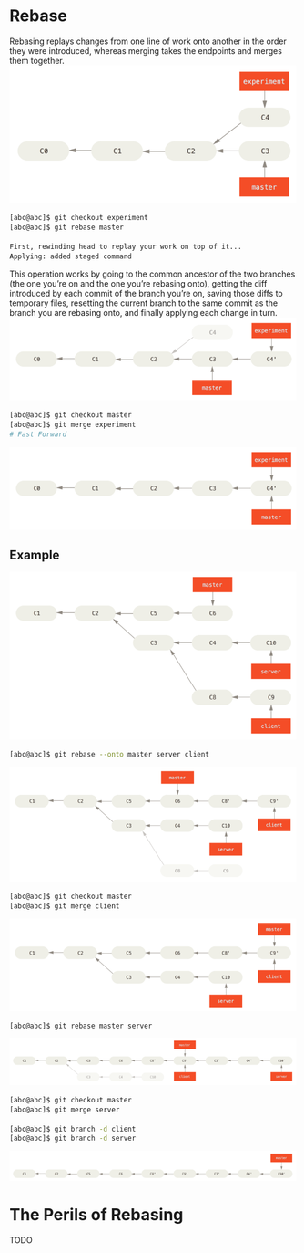 # Rebase
Rebasing replays changes from one line of work onto another in the order they were introduced, whereas merging takes the endpoints and merges them together.
![](src/basic-rebase-1.png)
```bash
[abc@abc]$ git checkout experiment
[abc@abc]$ git rebase master

First, rewinding head to replay your work on top of it...
Applying: added staged command
```
This operation works by going to the common ancestor of the two branches (the one you’re on and the one you’re rebasing onto), getting the diff introduced by each commit of the branch you’re on, saving those diffs to temporary files, resetting the current branch to the same commit as the branch you are rebasing onto, and finally applying each change in turn.
![](src/basic-rebase-3.png)
```bash
[abc@abc]$ git checkout master
[abc@abc]$ git merge experiment
# Fast Forward
```
![](src/basic-rebase-4.png)
## Example
![](src/interesting-rebase-1.png)
```bash
[abc@abc]$ git rebase --onto master server client
```
![](src/interesting-rebase-2.png)
```bash
[abc@abc]$ git checkout master
[abc@abc]$ git merge client
```
![](src/interesting-rebase-3.png)
```bash
[abc@abc]$ git rebase master server
```
![](src/interesting-rebase-4.png)
```bash
[abc@abc]$ git checkout master
[abc@abc]$ git merge server

[abc@abc]$ git branch -d client
[abc@abc]$ git branch -d server
```
![](src/interesting-rebase-5.png)

# The Perils of Rebasing
TODO